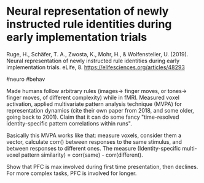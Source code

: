 # Neural representation of newly instructed rule identities during early implementation trials
Ruge, H., Schäfer, T. A., Zwosta, K., Mohr, H., & Wolfensteller, U. (2019). Neural representation of newly instructed rule identities during early implementation trials. eLife, 8.
https://elifesciences.org/articles/48293

#neuro #behav

Made humans follow arbitrary rules (images→ finger moves, or tones→ finger moves, of different complexity) while in fMRI. Measured voxel activation, applied multivariate pattern analysis technique (MVPA) for representation dynamics (cite their own paper from 2018, and some older, going back to 2001). Claim that it can do some fancy "time-resolved identity-specific pattern correlations within runs".

Basically this MVPA works like that: measure voxels, consider them a vector, calculate corr() between responses to the same stimulus, and between responses to different ones. The measure (Identity-specific multi-voxel pattern similarity) = corr(same) - corr(different). 

Show that PFC is max involved during first time presentation, then declines. For more complex tasks, PFC is involved for longer.
